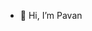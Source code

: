 - 👋 Hi, I’m Pavan

<!---
PavanPanjam/PavanPanjam is a ✨ special ✨ repository because its `README.md` (this file) appears on your GitHub profile.
You can click the Preview link to take a look at your changes.
--->
